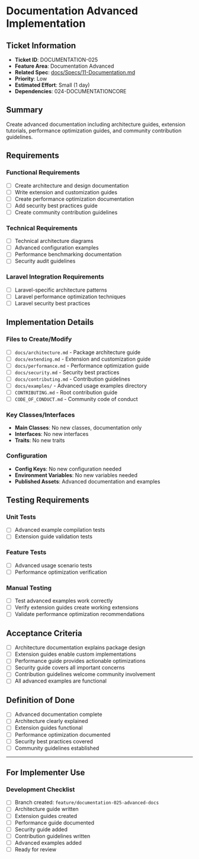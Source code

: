 # Documentation Advanced Implementation

## Ticket Information
- **Ticket ID**: DOCUMENTATION-025
- **Feature Area**: Documentation Advanced
- **Related Spec**: [docs/Specs/11-Documentation.md](../Specs/11-Documentation.md)
- **Priority**: Low
- **Estimated Effort**: Small (1 day)
- **Dependencies**: 024-DOCUMENTATIONCORE

## Summary
Create advanced documentation including architecture guides, extension tutorials, performance optimization guides, and community contribution guidelines.

## Requirements

### Functional Requirements
- [ ] Create architecture and design documentation
- [ ] Write extension and customization guides
- [ ] Create performance optimization documentation
- [ ] Add security best practices guide
- [ ] Create community contribution guidelines

### Technical Requirements
- [ ] Technical architecture diagrams
- [ ] Advanced configuration examples
- [ ] Performance benchmarking documentation
- [ ] Security audit guidelines

### Laravel Integration Requirements
- [ ] Laravel-specific architecture patterns
- [ ] Laravel performance optimization techniques
- [ ] Laravel security best practices

## Implementation Details

### Files to Create/Modify
- [ ] `docs/architecture.md` - Package architecture guide
- [ ] `docs/extending.md` - Extension and customization guide
- [ ] `docs/performance.md` - Performance optimization guide
- [ ] `docs/security.md` - Security best practices
- [ ] `docs/contributing.md` - Contribution guidelines
- [ ] `docs/examples/` - Advanced usage examples directory
- [ ] `CONTRIBUTING.md` - Root contribution guide
- [ ] `CODE_OF_CONDUCT.md` - Community code of conduct

### Key Classes/Interfaces
- **Main Classes**: No new classes, documentation only
- **Interfaces**: No new interfaces
- **Traits**: No new traits

### Configuration
- **Config Keys**: No new configuration needed
- **Environment Variables**: No new variables needed
- **Published Assets**: Advanced documentation and examples

## Testing Requirements

### Unit Tests
- [ ] Advanced example compilation tests
- [ ] Extension guide validation tests

### Feature Tests
- [ ] Advanced usage scenario tests
- [ ] Performance optimization verification

### Manual Testing
- [ ] Test advanced examples work correctly
- [ ] Verify extension guides create working extensions
- [ ] Validate performance optimization recommendations

## Acceptance Criteria
- [ ] Architecture documentation explains package design
- [ ] Extension guides enable custom implementations
- [ ] Performance guide provides actionable optimizations
- [ ] Security guide covers all important concerns
- [ ] Contribution guidelines welcome community involvement
- [ ] All advanced examples are functional

## Definition of Done
- [ ] Advanced documentation complete
- [ ] Architecture clearly explained
- [ ] Extension guides functional
- [ ] Performance optimization documented
- [ ] Security best practices covered
- [ ] Community guidelines established

---

## For Implementer Use

### Development Checklist
- [ ] Branch created: `feature/documentation-025-advanced-docs`
- [ ] Architecture guide written
- [ ] Extension guides created
- [ ] Performance guide documented
- [ ] Security guide added
- [ ] Contribution guidelines written
- [ ] Advanced examples added
- [ ] Ready for review